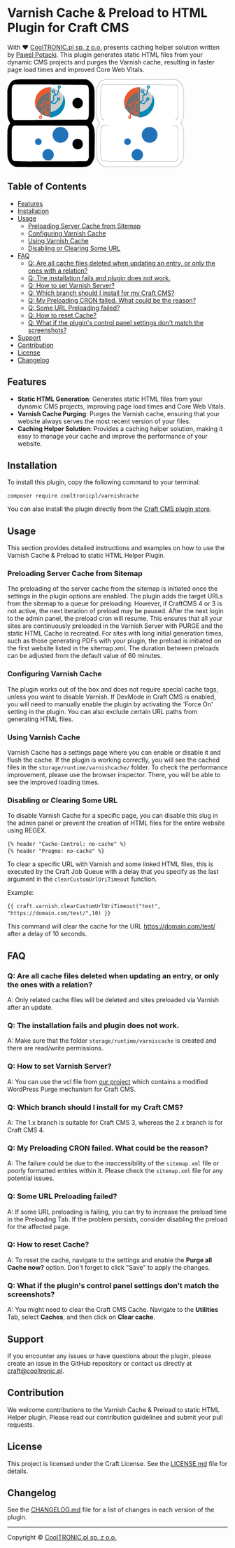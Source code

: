 # Varnish Cache & Preload to HTML Plugin for Craft CMS

With ❤️ [CoolTRONIC.pl sp. z o.o.](https://cooltronic.pl) presents caching helper solution written by [Pawel Potacki](https://potacki.com). This plugin generates static HTML files from your dynamic CMS projects and purges the Varnish cache, resulting in faster page load times and improved Core Web Vitals.

![Icon](resources/black.png#gh-light-mode-only)
![Icon](resources/white.png#gh-dark-mode-only)

## Table of Contents

- [Features](#features)
- [Installation](#installation)
- [Usage](#usage)
  - [Preloading Server Cache from Sitemap](#preloading-server-cache-from-sitemap)
  - [Configuring Varnish Cache](#configuring-varnish-cache)
  - [Using Varnish Cache](#using-varnish-cache)
  - [Disabling or Clearing Some URL](#disabling-or-clearing-some-url)
- [FAQ](#faq)
  - [Q: Are all cache files deleted when updating an entry, or only the ones with a relation?](#q-are-all-cache-files-deleted-when-updating-an-entry-or-only-the-ones-with-a-relation)
  - [Q: The installation fails and plugin does not work.](#q-the-installation-fails-and-plugin-does-not-work)
  - [Q: How to set Varnish Server?](#q-how-to-set-varnish-server)
  - [Q: Which branch should I install for my Craft CMS?](#q-which-branch-should-i-install-for-my-craft-cms)
  - [Q: My Preloading CRON failed. What could be the reason?](#q-my-preloading-cron-failed-what-could-be-the-reason)
  - [Q: Some URL Preloading failed?](#q-some-url-preloading-failed)
  - [Q: How to reset Cache?](#q-how-to-reset-cache)
  - [Q: What if the plugin's control panel settings don't match the screenshots?](#q-what-if-the-plugins-control-panel-settings-dont-match-the-screenshots)
- [Support](#support)
- [Contribution](#contribution)
- [License](#license)
- [Changelog](#changelog)

## Features

- **Static HTML Generation**: Generates static HTML files from your dynamic CMS projects, improving page load times and Core Web Vitals.
- **Varnish Cache Purging**: Purges the Varnish cache, ensuring that your website always serves the most recent version of your files.
- **Caching Helper Solution**: Provides a caching helper solution, making it easy to manage your cache and improve the performance of your website.

## Installation

To install this plugin, copy the following command to your terminal:

```
composer require cooltronicpl/varnishcache
```

You can also install the plugin directly from the [Craft CMS plugin store](https://plugins.craftcms.com/varnishcache/).

## Usage

This section provides detailed instructions and examples on how to use the Varnish Cache & Preload to static HTML Helper Plugin.

### Preloading Server Cache from Sitemap

The preloading of the server cache from the sitemap is initiated once the settings in the plugin options are enabled. The plugin adds the target URLs from the sitemap to a queue for preloading. However, if CraftCMS 4 or 3 is not active, the next iteration of preload may be paused. After the next login to the admin panel, the preload cron will resume. This ensures that all your sites are continuously preloaded in the Varnish Server with PURGE and the static HTML Cache is recreated. For sites with long initial generation times, such as those generating PDFs with your plugin, the preload is initiated on the first website listed in the sitemap.xml. The duration between preloads can be adjusted from the default value of 60 minutes.

### Configuring Varnish Cache

The plugin works out of the box and does not require special cache tags, unless you want to disable Varnish. If DevMode in Craft CMS is enabled, you will need to manually enable the plugin by activating the 'Force On' setting in the plugin. You can also exclude certain URL paths from generating HTML files.

### Using Varnish Cache

Varnish Cache has a settings page where you can enable or disable it and flush the cache. If the plugin is working correctly, you will see the cached files in the `storage/runtime/varnishcache/` folder. To check the performance improvement, please use the browser inspector. There, you will be able to see the improved loading times.

### Disabling or Clearing Some URL

To disable Varnish Cache for a specific page, you can disable this slug in the admin panel or prevent the creation of HTML files for the entire website using REGEX.

```
{% header "Cache-Control: no-cache" %}
{% header "Pragma: no-cache" %}
```

To clear a specific URL with Varnish and some linked HTML files, this is executed by the Craft Job Queue with a delay that you specify as the last argument in the `clearCustomUrlUriTimeout` function.

Example:

```
{{ craft.varnish.clearCustomUrlUriTimeout("test", "https://domain.com/test/",10) }}
```

This command will clear the cache for the URL https://domain.com/test/ after a delay of 10 seconds.

## FAQ

### Q: Are all cache files deleted when updating an entry, or only the ones with a relation?

A: Only related cache files will be deleted and sites preloaded via Varnish after an update.

### Q: The installation fails and plugin does not work.

A: Make sure that the folder `storage/runtime/varniscache` is created and there are read/write permissions.

### Q: How to set Varnish Server?

A: You can use the vcl file from [our project](https://github.com/cooltronicpl/-ispconfig3-varnish/blob/master/etc/varnish/default.vcl) which contains a modified WordPress Purge mechanism for Craft CMS.

### Q: Which branch should I install for my Craft CMS?

A: The 1.x branch is suitable for Craft CMS 3, whereas the 2.x branch is for Craft CMS 4.

### Q: My Preloading CRON failed. What could be the reason?

A: The failure could be due to the inaccessibility of the `sitemap.xml` file or poorly formatted entries within it. Please check the `sitemap.xml` file for any potential issues.

### Q: Some URL Preloading failed?

A: If some URL preloading is failing, you can try to increase the preload time in the Preloading Tab. If the problem persists, consider disabling the preload for the affected page.

### Q: How to reset Cache?

A: To reset the cache, navigate to the settings and enable the **Purge all Cache now?** option. Don't forget to click "Save" to apply the changes.

### Q: What if the plugin's control panel settings don't match the screenshots?
A: You might need to clear the Craft CMS Cache. Navigate to the **Utilities** Tab, select **Caches**, and then click on **Clear cache**.

## Support

If you encounter any issues or have questions about the plugin, please create an issue in the GitHub repository or contact us directly at craft@cooltronic.pl.

## Contribution

We welcome contributions to the Varnish Cache & Preload to static HTML Helper plugin. Please read our contribution guidelines and submit your pull requests.

## License

This project is licensed under the Craft License. See the [LICENSE.md](https://github.com/cooltronicpl/varnishcache/LICENSE.md) file for details.

## Changelog

See the [CHANGELOG.md](https://github.com/cooltronicpl/varnishcache/blob/master/CHANGELOG.md) file for a list of changes in each version of the plugin.

---

Copyright © [CoolTRONIC.pl sp. z o.o.](https://cooltronic.pl)
